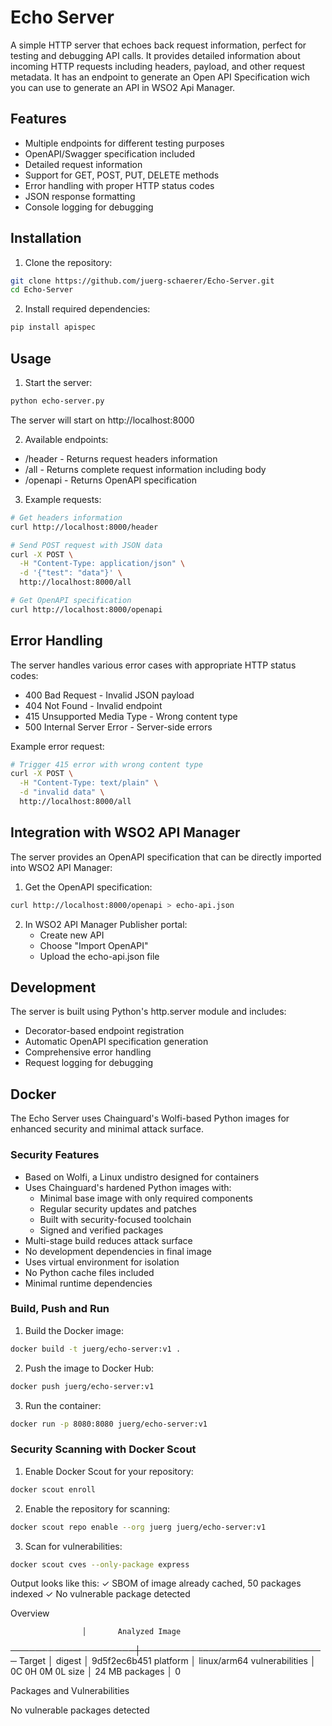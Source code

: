 # Echo Server

A simple HTTP server that echoes back request information, perfect for testing and debugging API calls. It provides detailed information about incoming HTTP requests including headers, payload, and other request metadata. It has an endpoint to generate an Open API Specification wich you can use to generate an API in WSO2 Api Manager.

## Features

- Multiple endpoints for different testing purposes
- OpenAPI/Swagger specification included
- Detailed request information
- Support for GET, POST, PUT, DELETE methods
- Error handling with proper HTTP status codes
- JSON response formatting
- Console logging for debugging

## Installation

1. Clone the repository:
```bash
git clone https://github.com/juerg-schaerer/Echo-Server.git
cd Echo-Server
```

2. Install required dependencies:
```bash
pip install apispec
```

## Usage

1. Start the server:
```bash
python echo-server.py
```

The server will start on http://localhost:8000

2. Available endpoints:
- /header - Returns request headers information
- /all - Returns complete request information including body
- /openapi - Returns OpenAPI specification

3. Example requests:
```bash
# Get headers information
curl http://localhost:8000/header

# Send POST request with JSON data
curl -X POST \
  -H "Content-Type: application/json" \
  -d '{"test": "data"}' \
  http://localhost:8000/all

# Get OpenAPI specification
curl http://localhost:8000/openapi
```

## Error Handling
The server handles various error cases with appropriate HTTP status codes:

- 400 Bad Request - Invalid JSON payload
- 404 Not Found - Invalid endpoint
- 415 Unsupported Media Type - Wrong content type
- 500 Internal Server Error - Server-side errors

Example error request:
```bash
# Trigger 415 error with wrong content type
curl -X POST \
  -H "Content-Type: text/plain" \
  -d "invalid data" \
  http://localhost:8000/all
 ```
 ## Integration with WSO2 API Manager
The server provides an OpenAPI specification that can be directly imported into WSO2 API Manager:

1. Get the OpenAPI specification:
```bash
curl http://localhost:8000/openapi > echo-api.json
 ```

2. In WSO2 API Manager Publisher portal:
   - Create new API
   - Choose "Import OpenAPI"
   - Upload the echo-api.json file

## Development
The server is built using Python's http.server module and includes:

- Decorator-based endpoint registration
- Automatic OpenAPI specification generation
- Comprehensive error handling
- Request logging for debugging

## Docker

The Echo Server uses Chainguard's Wolfi-based Python images for enhanced security and minimal attack surface.

### Security Features

- Based on Wolfi, a Linux undistro designed for containers
- Uses Chainguard's hardened Python images with:
  - Minimal base image with only required components
  - Regular security updates and patches
  - Built with security-focused toolchain
  - Signed and verified packages
- Multi-stage build reduces attack surface
- No development dependencies in final image
- Uses virtual environment for isolation
- No Python cache files included
- Minimal runtime dependencies

### Build, Push and Run

1. Build the Docker image:
```bash
docker build -t juerg/echo-server:v1 .
 ```
2. Push the image to Docker Hub:
```bash
docker push juerg/echo-server:v1
 ```
3. Run the container:
```bash
docker run -p 8080:8080 juerg/echo-server:v1
 ```

### Security Scanning with Docker Scout

1. Enable Docker Scout for your repository:
```bash
docker scout enroll
 ```
2. Enable the repository for scanning:
```bash
docker scout repo enable --org juerg juerg/echo-server:v1
 ```
3. Scan for vulnerabilities:
```bash
docker scout cves --only-package express
 ```


Output looks like this:
 ✓ SBOM of image already cached, 50 packages indexed
 ✓ No vulnerable package detected

Overview

                    │       Analyzed Image
────────────────────┼──────────────────────────────
  Target            │
    digest          │  9d5f2ec6b451
    platform        │ linux/arm64
    vulnerabilities │    0C     0H     0M     0L
    size            │ 24 MB
    packages        │ 0

Packages and Vulnerabilities

  No vulnerable packages detected

